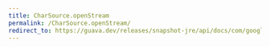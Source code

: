 ```yaml
---
title: CharSource.openStream
permalink: /CharSource.openStream/
redirect_to: https://guava.dev/releases/snapshot-jre/api/docs/com/google/common/io/CharSource.html#openStream--
---
```

